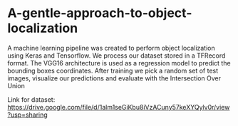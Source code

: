 # A-gentle-approach-to-object-localization
A machine learning pipeline was created to perform object localization using Keras and Tensorflow.
We process our dataset stored in a TFRecord format.
The VGG16 architecture is used as a regression model to predict the bounding boxes coordinates.
After training we pick a random set of test images, visualize our predictions and evaluate with the Intersection Over Union

Link for dataset: https://drive.google.com/file/d/1alm1seGiKbu8iVzACuny57keXYQylv0r/view?usp=sharing
